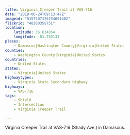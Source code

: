 ```yaml
---
title: Virginia Creeper Trail at VAS-716
date: "2019-06-24T09:13:47Z"
imageid: "5157407176794691482"
flickrid: "48380358751"
location:
    latitude: 36.634064
    longitude: -81.789131
places:
    - Damascus|Washington County|Virginia|United States
counties:
    - Washington County|Virginia|United States
countries:
    - United States
states:
    - Virginia|United States
highwaytypes:
    - Virginia State Secondary Highway
highways:
    - VAS-716
tags:
    - Shield
    - Intersection
    - Virginia Creeper Trail

---
```

Virginia Creeper Trail at VAS-716 (Shady Ave.) in Damascus.